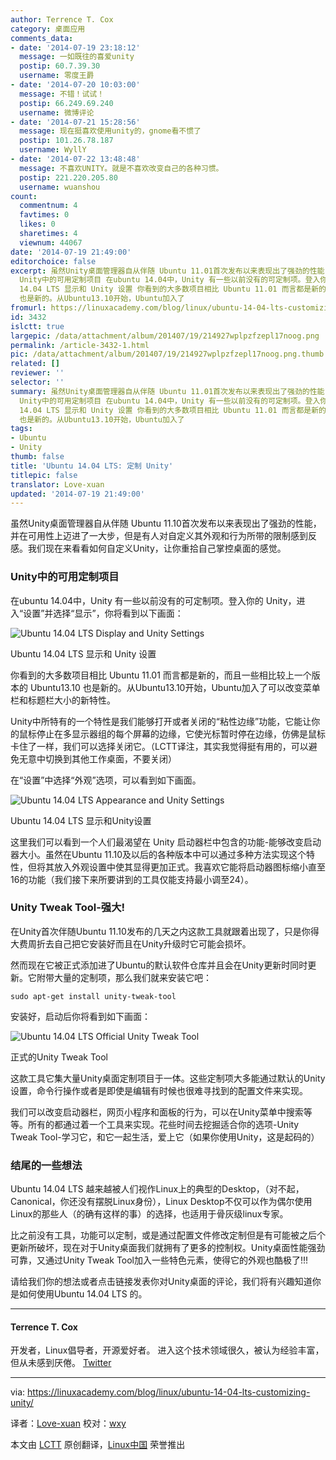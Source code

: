 ```yaml
---
author: Terrence T. Cox
category: 桌面应用
comments_data:
- date: '2014-07-19 23:18:12'
  message: 一如既往的喜爱unity
  postip: 60.7.39.30
  username: 零度王爵
- date: '2014-07-20 10:03:00'
  message: 不错！试试！
  postip: 66.249.69.240
  username: 微博评论
- date: '2014-07-21 15:28:56'
  message: 现在挺喜欢使用unity的，gnome看不惯了
  postip: 101.26.78.187
  username: WyllY
- date: '2014-07-22 13:48:48'
  message: 不喜欢UNITY。就是不喜欢改变自己的各种习惯。
  postip: 221.220.205.80
  username: wuanshou
count:
  commentnum: 4
  favtimes: 0
  likes: 0
  sharetimes: 4
  viewnum: 44067
date: '2014-07-19 21:49:00'
editorchoice: false
excerpt: 虽然Unity桌面管理器自从伴随 Ubuntu 11.01首次发布以来表现出了强劲的性能，并在可用性上迈进了一大步，但是有人对自定义其外观和行为所带的限制感到反感。我们现在来看看如何自定义Unity，让你重拾自己掌控桌面的感觉。
  Unity中的可用定制项目 在ubuntu 14.04中，Unity 有一些以前没有的可定制项。登入你的 Unity，进入设置并选择显示，你将看到以下画面：  Ubuntu
  14.04 LTS 显示和 Unity 设置 你看到的大多数项目相比 Ubuntu 11.01 而言都是新的，而且一些相比较上一个版本的 Ubuntu13.10
  也是新的。从Ubuntu13.10开始，Ubuntu加入了
fromurl: https://linuxacademy.com/blog/linux/ubuntu-14-04-lts-customizing-unity/
id: 3432
islctt: true
largepic: /data/attachment/album/201407/19/214927wplpzfzepl17noog.png
permalink: /article-3432-1.html
pic: /data/attachment/album/201407/19/214927wplpzfzepl17noog.png.thumb.jpg
related: []
reviewer: ''
selector: ''
summary: 虽然Unity桌面管理器自从伴随 Ubuntu 11.01首次发布以来表现出了强劲的性能，并在可用性上迈进了一大步，但是有人对自定义其外观和行为所带的限制感到反感。我们现在来看看如何自定义Unity，让你重拾自己掌控桌面的感觉。
  Unity中的可用定制项目 在ubuntu 14.04中，Unity 有一些以前没有的可定制项。登入你的 Unity，进入设置并选择显示，你将看到以下画面：  Ubuntu
  14.04 LTS 显示和 Unity 设置 你看到的大多数项目相比 Ubuntu 11.01 而言都是新的，而且一些相比较上一个版本的 Ubuntu13.10
  也是新的。从Ubuntu13.10开始，Ubuntu加入了
tags:
- Ubuntu
- Unity
thumb: false
title: 'Ubuntu 14.04 LTS: 定制 Unity'
titlepic: false
translator: Love-xuan
updated: '2014-07-19 21:49:00'
---
```


虽然Unity桌面管理器自从伴随 Ubuntu 11.10首次发布以来表现出了强劲的性能，并在可用性上迈进了一大步，但是有人对自定义其外观和行为所带的限制感到反感。我们现在来看看如何自定义Unity，让你重拾自己掌控桌面的感觉。


### Unity中的可用定制项目


在ubuntu 14.04中，Unity 有一些以前没有的可定制项。登入你的 Unity，进入“设置”并选择“显示”，你将看到以下画面：


![Ubuntu 14.04 LTS Display and Unity Settings](/data/attachment/album/201407/19/214927wplpzfzepl17noog.png)


Ubuntu 14.04 LTS 显示和 Unity 设置


你看到的大多数项目相比 Ubuntu 11.01 而言都是新的，而且一些相比较上一个版本的 Ubuntu13.10 也是新的。从Ubuntu13.10开始，Ubuntu加入了可以改变菜单栏和标题栏大小的新特性。


Unity中所特有的一个特性是我们能够打开或者关闭的“粘性边缘”功能，它能让你的鼠标停止在多显示器组的每个屏幕的边缘，它使光标暂时停在边缘，仿佛是鼠标卡住了一样，我们可以选择关闭它。（LCTT译注，其实我觉得挺有用的，可以避免无意中切换到其他工作桌面，不要关闭）


在“设置”中选择“外观”选项，可以看到如下画面。


![Ubuntu 14.04 LTS Appearance and Unity Settings](/data/attachment/album/201407/19/214937kbji4e16jdnbnr66.png)


Ubuntu 14.04 LTS 显示和Unity设置


这里我们可以看到一个人们最渴望在 Unity 启动器栏中包含的功能-能够改变启动器大小。虽然在Ubuntu 11.10及以后的各种版本中可以通过多种方法实现这个特性，但将其放入外观设置中使其显得更加正式。我喜欢它能将启动器图标缩小直至16的功能（我们接下来所要讲到的工具仅能支持最小调至24）。


### Unity Tweak Tool-强大!


在Unity首次伴随Ubuntu 11.10发布的几天之内这款工具就跟着出现了，只是你得大费周折去自己把它安装好而且在Unity升级时它可能会损坏。


然而现在它被正式添加进了Ubuntu的默认软件仓库并且会在Unity更新时同时更新。它附带大量的定制项，那么我们就来安装它吧：



```
sudo apt-get install unity-tweak-tool

```

安装好，启动后你将看到如下画面：


![Ubuntu 14.04 LTS Official Unity Tweak Tool](/data/attachment/album/201407/19/214940hlc690qq06ts6ceq.png)


正式的Unity Tweak Tool


这款工具它集大量Unity桌面定制项目于一体。这些定制项大多能通过默认的Unity设置，命令行操作或者是即使是编辑有时候也很难寻找到的配置文件来实现。


我们可以改变启动器栏，网页小程序和面板的行为，可以在Unity菜单中搜索等等。所有的都通过着一个工具来实现。花些时间去挖掘适合你的选项-Unity Tweak Tool-学习它，和它一起生活，爱上它（如果你使用Unity，这是起码的）


### 结尾的一些想法


Ubuntu 14.04 LTS 越来越被人们视作Linux上的典型的Desktop，（对不起，Canonical，你还没有摆脱Linux身份），Linux Desktop不仅可以作为偶尔使用Linux的那些人（的确有这样的事）的选择，也适用于骨灰级linux专家。


比之前没有工具，功能可以定制，或是通过配置文件修改定制但是有可能被之后个更新所破坏，现在对于Unity桌面我们就拥有了更多的控制权。Unity桌面性能强劲可靠，又通过Unity Tweak Tool加入一些特色元素，使得它的外观也酷极了!!!


请给我们你的想法或者点击链接发表你对Unity桌面的评论，我们将有兴趣知道你是如何使用Ubuntu 14.04 LTS 的。




---


#### Terrence T. Cox


开发者，Linux倡导者，开源爱好者。 进入这个技术领域很久，被认为经验丰富，但从未感到厌倦。 [Twitter](https://twitter.com/mourngrymtc/)




---


via: <https://linuxacademy.com/blog/linux/ubuntu-14-04-lts-customizing-unity/>


译者：[Love-xuan](https://github.com/Love-xuan) 校对：[wxy](https://github.com/wxy)


本文由 [LCTT](https://github.com/LCTT/TranslateProject) 原创翻译，[Linux中国](http://linux.cn/) 荣誉推出